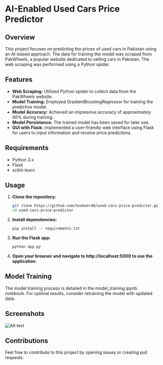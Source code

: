 # AI-Enabled Used Cars Price Predictor

## Overview

This project focuses on predicting the prices of used cars in Pakistan using an AI-based approach. The data for training the model was scraped from PakWheels, a popular website dedicated to selling cars in Pakistan. The web scraping was performed using a Python spider.

## Features

- **Web Scraping:** Utilized Python spider to collect data from the PakWheels website.
- **Model Training:** Employed GradientBoostingRegressor for training the predictive model.
- **Model Accuracy:** Achieved an impressive accuracy of approximately 90% during training.
- **Model Persistence:** The trained model has been saved for later use.
- **GUI with Flask:** Implemented a user-friendly web interface using Flask for users to input information and receive price predictions.

## Requirements

- Python 3.x
- Flask
- scikit-learn

## Usage

1. **Clone the repository:**

   ```bash
   git clone https://github.com/hzaheer48/used-cars-price-predictor.git
   cd used-cars-price-predictor
   
1. **Install dependencies:**

   ```bash
   pip install -r requirements.txt
   
1. **Run the Flask app:**

   ```bash
   python app.py

4. **Open your browser and navigate to http://localhost:5000 to use the application.**


## Model Training
   The model training process is detailed in the model_training.ipynb notebook. For optimal results, consider retraining the model with updated data.
   
## Screenshots
   ![Alt text](/screenshots/screenshot_1.png?raw=true "Optional Title")

## Contributions
   Feel free to contribute to this project by opening issues or creating pull requests.
